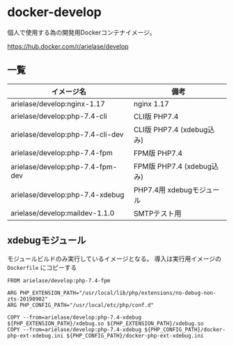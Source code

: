 # docker-develop

個人で使用する為の開発用Dockerコンテナイメージ。

https://hub.docker.com/r/arielase/develop

## 一覧
| イメージ名 | 備考 |
|----------|-----|
| arielase/develop:nginx-1.17       | nginx 1.17 |
| arielase/develop:php-7.4-cli      | CLI版 PHP7.4 |
| arielase/develop:php-7.4-cli-dev  | CLI版 PHP7.4 (xdebug込み) |
| arielase/develop:php-7.4-fpm      | FPM版 PHP7.4 |
| arielase/develop:php-7.4-fpm-dev  | FPM版 PHP7.4 (xdebug込み) |
| arielase/develop:php-7.4-xdebug   | PHP7.4用 xdebugモジュール |
| arielase/develop:maildev-1.1.0    | SMTPテスト用 |

## xdebugモジュール
モジュールビルドのみ実行しているイメージとなる。
導入は実行用イメージの `Dockerfile` にコピーする

```
FROM arielase/develop:php-7.4-fpm

ARG PHP_EXTENSION_PATH="/usr/local/lib/php/extensions/no-debug-non-zts-20190902"
ARG PHP_CONFIG_PATH="/usr/local/etc/php/conf.d"

COPY --from=arielase/develop:php-7.4-xdebug ${PHP_EXTENSION_PATH}/xdebug.so ${PHP_EXTENSION_PATH}/xdebug.so
COPY --from=arielase/develop:php-7.4-xdebug ${PHP_CONFIG_PATH}/docker-php-ext-xdebug.ini ${PHP_CONFIG_PATH}/docker-php-ext-xdebug.ini
```
